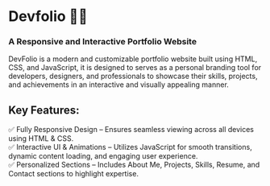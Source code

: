 # Devfolio 👨‍💼
### A Responsive and Interactive Portfolio Website
DevFolio is a modern and customizable portfolio website built using HTML, CSS, and JavaScript, it is designed to serves as a personal branding tool for developers, designers, and professionals to showcase their skills, projects, and achievements in an interactive and visually appealing manner.

## Key Features:
✅ Fully Responsive Design – Ensures seamless viewing across all devices using HTML & CSS.<br>
✅ Interactive UI & Animations – Utilizes JavaScript for smooth transitions, dynamic content loading, and engaging user experience.<br>
✅ Personalized Sections – Includes About Me, Projects, Skills, Resume, and Contact sections to highlight expertise.<br>
